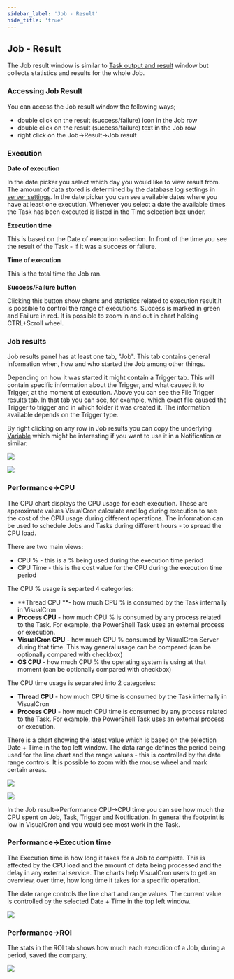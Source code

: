 ```yaml
---
sidebar_label: 'Job - Result'
hide_title: 'true'
---
```


## Job - Result

The Job result window is similar to [Task output and result](task-output-and-result) window but collects statistics and results for the whole Job.
 
### Accessing Job Result
 
You can access the Job result window the following ways;
* double click on the result (success/failure) icon in the Job row
* double click on the result (success/failure) text in the Job row
* right click on the Job->Result->Job result

### Execution

**Date of execution**

In the date picker you select which day you would like to view result from. The amount of data stored is determined by the database log settings in [server settings](settings-log-settings). In the date picker you can see available dates where you have at least one execution. Whenever you select a date the available times the Task has been executed is listed in the Time selection box under.
 
**Execution time**

This is based on the Date of execution selection. In front of the time you see the result of the Task - if it was a success or failure.
 
**Time of execution**

This is the total time the Job ran.
 
**Success/Failure button**

Clicking this button show charts and statistics related to execution result.It is possible to control the range of executions. Success is marked in green and Failure in red. It is possible to zoom in and out in chart holding CTRL+Scroll wheel.
 
### Job results
 
Job results panel has at least one tab, "Job". This tab contains general information when, how and who started the Job among other things.
 
Depending on how it was started it might contain a Trigger tab. This will contain specific information about the Trigger, and what caused it to Trigger, at the moment of execution. Above you can see the File Trigger results tab. In that tab you can see, for example, which exact file caused the Trigger to trigger and in which folder it was created it. The information available depends on the Trigger type.
 
By right clicking on any row in Job results you can copy the underlying [Variable](global-variables) which might be interesting if you want to use it in a Notification or similar.

![](../../../static/img/jobresultjob.png)

![](../../../static/img/jobresultfiletrigger.png)

### Performance->CPU
 
The CPU chart displays the CPU usage for each execution. These are approximate values VisualCron calculate and log during execution to see the cost of the CPU usage during different operations. The information can be used to schedule Jobs and Tasks during different hours - to spread the CPU load.
 
There are two main views:
 
* CPU % - this is a % being used during the execution time period
* CPU Time - this is the cost value for the CPU during the execution time period
 
The CPU % usage is separted 4 categories:
 
* **Thread CPU **- how much CPU % is consumed by the Task internally in VisualCron
* **Process CPU** - how much CPU % is consumed by any process related to the Task. For example, the PowerShell Task uses an external process or execution.
* **VisualCron CPU** - how much CPU % consumed by VisualCron Server during that time. This way general usage can be compared  (can be optionally compared with checkbox)
* **OS CPU** - how much CPU % the operating system is using at that moment (can be optionally compared with checkbox)
 
The CPU time usage is separated into 2 categories:
 
* **Thread CPU** - how much CPU time is consumed by the Task internally in VisualCron
* **Process CPU** - how much CPU time is consumed by any process related to the Task. For example, the PowerShell Task uses an external process or execution.
 
There is a chart showing the latest value which is based on the selection Date + Time in the top left window. The data range defines the period being used for the line chart and the range values - this is controlled by the date range controls. It is possible to zoom with the mouse wheel and mark certain areas.

![](../../../static/img/jobresultcpu.png)

![](../../../static/img/jobresultcputime.png)

In the Job result->Performance CPU->CPU time you can see how much the CPU spent on Job, Task, Trigger and Notification. In general the footprint is low in VisualCron and you would see most work in the Task.
 
### Performance->Execution time
 
The Execution time is how long it takes for a Job to complete. This is affected by the CPU load and the amount of data being processed and the delay in any external service. The charts help VisualCron users to get an overview, over time, how long time it takes for a specific operation.
 
The date range controls the line chart and range values. The current value is controlled by the selected Date + Time in the top left window.

![](../../../static/img/jobresultexecutiontime.png)

### Performance->ROI
 
The stats in the ROI tab shows how much each execution of a Job, during a period, saved the company.

![](../../../static/img/jobresultroi.png)

